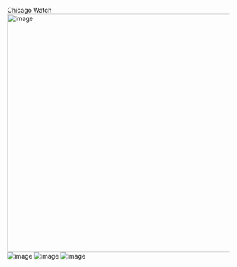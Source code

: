 Chicago Watch
<img width="540" alt="image" src="https://user-images.githubusercontent.com/34921713/93031740-c8531400-f5f2-11ea-8a24-0792beded29e.png">
![image](https://user-images.githubusercontent.com/34921713/93031753-e28cf200-f5f2-11ea-86a9-5e212f89ebb6.png)
![image](https://user-images.githubusercontent.com/34921713/93031755-e6b90f80-f5f2-11ea-8c08-e2416f1aca23.png)
![image](https://user-images.githubusercontent.com/34921713/93031760-ea4c9680-f5f2-11ea-88a2-d4c18f3d5ca4.png)
